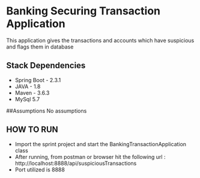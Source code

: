 # Banking Securing Transaction Application
This application gives the transactions and accounts which have suspicious and flags them in database

## Stack Dependencies
- Spring Boot - 2.3.1
- JAVA - 1.8
- Maven - 3.6.3
- MySql 5.7

##Assumptions
No assumptions

## HOW TO RUN
- Import the sprint project and start the BankingTransactionApplication class
- After running, from postman or browser hit the following url : 
    http://localhost:8888/api/suspiciousTransactions
- Port utilized is 8888 
